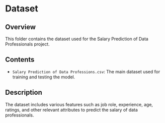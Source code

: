 # Dataset

## Overview
This folder contains the dataset used for the Salary Prediction of Data Professionals project.

## Contents
- `Salary Prediction of Data Professions.csv`: The main dataset used for training and testing the model.


## Description
The dataset includes various features such as job role, experience, age, ratings, and other relevant attributes to predict the salary of data professionals.
